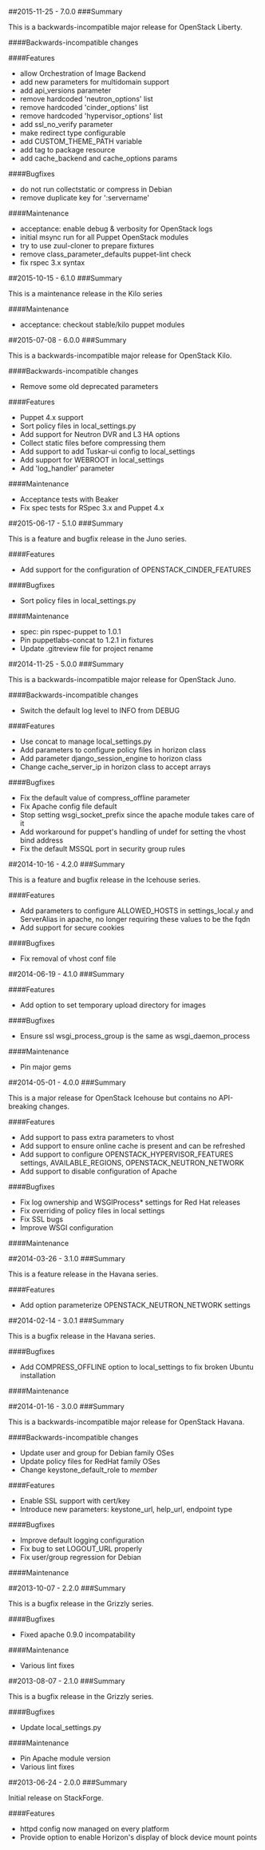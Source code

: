 ##2015-11-25 - 7.0.0
###Summary

This is a backwards-incompatible major release for OpenStack Liberty.

####Backwards-incompatible changes

####Features
- allow Orchestration of Image Backend
- add new parameters for multidomain support
- add api_versions parameter
- remove hardcoded 'neutron_options' list
- remove hardcoded 'cinder_options' list
- remove hardcoded 'hypervisor_options' list
- add ssl_no_verify parameter
- make redirect type configurable
- add CUSTOM_THEME_PATH variable
- add tag to package resource
- add cache_backend and cache_options params

####Bugfixes
- do not run collectstatic or compress in Debian
- remove duplicate key for ':servername'

####Maintenance
- acceptance: enable debug & verbosity for OpenStack logs
- initial msync run for all Puppet OpenStack modules
- try to use zuul-cloner to prepare fixtures
- remove class_parameter_defaults puppet-lint check
- fix rspec 3.x syntax

##2015-10-15 - 6.1.0
###Summary

This is a maintenance release in the Kilo series

####Maintenance
- acceptance: checkout stable/kilo puppet modules

##2015-07-08 - 6.0.0
###Summary

This is a backwards-incompatible major release for OpenStack Kilo.

####Backwards-incompatible changes
- Remove some old deprecated parameters

####Features
- Puppet 4.x support
- Sort policy files in local_settings.py
- Add support for Neutron DVR and L3 HA options
- Collect static files before compressing them
- Add support to add Tuskar-ui config to local_settings
- Add support for WEBROOT in local_settings
- Add 'log_handler' parameter

####Maintenance
- Acceptance tests with Beaker
- Fix spec tests for RSpec 3.x and Puppet 4.x

##2015-06-17 - 5.1.0
###Summary

This is a feature and bugfix release in the Juno series.

####Features
- Add support for the configuration of OPENSTACK_CINDER_FEATURES

####Bugfixes
- Sort policy files in local_settings.py

####Maintenance
- spec: pin rspec-puppet to 1.0.1
- Pin puppetlabs-concat to 1.2.1 in fixtures
- Update .gitreview file for project rename

##2014-11-25 - 5.0.0
###Summary

This is a backwards-incompatible major release for OpenStack Juno.

####Backwards-incompatible changes
- Switch the default log level to INFO from DEBUG

####Features
- Use concat to manage local_settings.py
- Add parameters to configure policy files in horizon class
- Add parameter django_session_engine to horizon class
- Change cache_server_ip in horizon class to accept arrays

####Bugfixes
- Fix the default value of compress_offline parameter
- Fix Apache config file default
- Stop setting wsgi_socket_prefix since the apache module takes care of it
- Add workaround for puppet's handling of undef for setting the vhost bind
  address
- Fix the default MSSQL port in security group rules

##2014-10-16 - 4.2.0
###Summary

This is a feature and bugfix release in the Icehouse series.

####Features
- Add parameters to configure ALLOWED_HOSTS in settings_local.y and
  ServerAlias in apache, no longer requiring these values to be the fqdn
- Add support for secure cookies

####Bugfixes
- Fix removal of vhost conf file

##2014-06-19 - 4.1.0
###Summary

####Features
- Add option to set temporary upload directory for images

####Bugfixes
- Ensure ssl wsgi_process_group is the same as wsgi_daemon_process

####Maintenance
- Pin major gems

##2014-05-01 - 4.0.0
###Summary

This is a major release for OpenStack Icehouse but contains no API-breaking
changes.

####Features
- Add support to pass extra parameters to vhost
- Add support to ensure online cache is present and can be refreshed
- Add support to configure OPENSTACK_HYPERVISOR_FEATURES settings,
  AVAILABLE_REGIONS, OPENSTACK_NEUTRON_NETWORK
- Add support to disable configuration of Apache

####Bugfixes
- Fix log ownership and WSGIProcess* settings for Red Hat releases
- Fix overriding of policy files in local settings
- Fix SSL bugs
- Improve WSGI configuration

####Maintenance

##2014-03-26 - 3.1.0
###Summary

This is a feature release in the Havana series.

####Features
- Add option parameterize OPENSTACK_NEUTRON_NETWORK settings

##2014-02-14 - 3.0.1
###Summary

This is a bugfix release in the Havana series.

####Bugfixes
- Add COMPRESS_OFFLINE option to local_settings to fix broken Ubuntu
  installation

####Maintenance

##2014-01-16 - 3.0.0
###Summary

This is a backwards-incompatible major release for OpenStack Havana.

####Backwards-incompatible changes
- Update user and group for Debian family OSes
- Update policy files for RedHat family OSes
- Change keystone_default_role to _member_

####Features
- Enable SSL support with cert/key
- Introduce new parameters: keystone_url, help_url, endpoint type

####Bugfixes
- Improve default logging configuration
- Fix bug to set LOGOUT_URL properly
- Fix user/group regression for Debian

####Maintenance

##2013-10-07 - 2.2.0
###Summary

This is a bugfix release in the Grizzly series.

####Bugfixes
- Fixed apache 0.9.0 incompatability

####Maintenance
- Various lint fixes

##2013-08-07 - 2.1.0
###Summary

This is a bugfix release in the Grizzly series.

####Bugfixes
- Update local_settings.py

####Maintenance
- Pin Apache module version
- Various lint fixes

##2013-06-24 - 2.0.0
###Summary

Initial release on StackForge.

####Features
- httpd config now managed on every platform
- Provide option to enable Horizon's display of block device mount points
